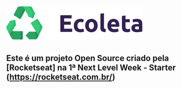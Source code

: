 # ![](public/assets/logo.svg)
## Este é um projeto Open Source criado pela [Rocketseat] na 1ª Next Level Week - Starter (https://rocketseat.com.br/)